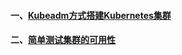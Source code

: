 #### 一、[Kubeadm方式搭建Kubernetes集群][1]
#### 二、[简单测试集群的可用性][2]


[1]: https://github.com/firechiang/kubernetes-study/tree/master/docs/cluster-build-kubeadm.md
[2]: https://github.com/firechiang/kubernetes-study/tree/master/docs/cluster-test-simple.md
